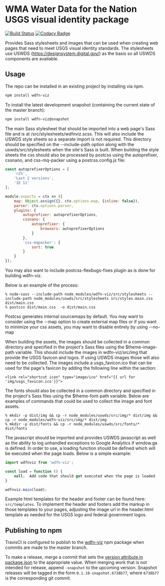 # WMA Water Data for the Nation USGS visual identity package

[![Build Status](https://travis-ci.org/usgs/wdfn-viz.svg?branch=master)](https://travis-ci.org/usgs/wdfn-viz)
[![Codacy Badge](https://api.codacy.com/project/badge/Grade/6faaca8b97f34929b141c4444d919e4e)](https://www.codacy.com/app/usgs_wma_dev/wdfn-viz?utm_source=github.com&amp;utm_medium=referral&amp;utm_content=usgs/wdfn-viz&amp;utm_campaign=Badge_Grade)

Provides Sass stylesheets and images that can be used when creating web pages that need to
meet USGS visual identity standards. The stylesheets use USWDS (https://designsystem.digital.gov/)
as the basis so all USWDS components are available.

## Usage

The repo can be installed in an existing project by installing via npm.

```bash
npm install wdfn-viz
```

To install the latest development snapshot (containing the current state of the master branch):

```bash
npm install wdfn-viz@snapshot
```

The main Sass stylesheet that should be imported into a web page's Sass file and is at /src/stylesheets/wdfnviz.scss.
This will also include the USWDS style sheets so a separate import is not required. This directory should be 
specified on the --include-path option along with the uswds/src/stylesheets when the site's Sass is built. When building 
the style sheets the css should also be processed by postcss using the autoprefixer, cssnano, and css-mq-packer using a postcss.config.js file:
```javascript
const autoprefixerOptions = [
    '>2%',
    'Last 2 versions',
    'IE 11'
];

module.exports = ctx => ({
    map: Object.assign({}, ctx.options.map, {inline: false}),
    parser: ctx.options.parser,
    plugins: {
        autoprefixer: autoprefixerOptions,
        cssnano: {
            autoprefixer: {
                browsers: autoprefixerOptions
            }
        },
        'css-mqpacker': {
            sort: true
        }
    }
});
```
You may also want to include postcss-flexbugs-fixes plugin as is done for building wdfn-viz.

Below is an example of the process:
```
% node-sass --include-path node_modules/wdfn-viz/src/stylesheets --include-path node_modules/uswds/src/stylesheets src/styles.main.css dist/main.css
% postcss dist/main.css  -o dist/main.css
```

Postcss generates internal sourcemaps by default. You may want to consider using the --map option to create external map files
or if you want to minimize your css assets, you may want to disable entirely by using --no-map

When building the assets, the images should be collected in a common directory and specified in the project's Sass
files using the $theme-image-path variable. This should include the images in wdfn-viz/src/img that provide the USGS favicon and
logos. If using USWDS images those will also need to be collected. The images include a usgs_favicon.ico that can be used
for the page's favicon by adding the following line within the <head> section:
```
<link rel="shortcut icon" type="image/ico" href="{{ url for 'img/usgs_favicon.ico'}}">
```

The fonts should also be collected in a common directory and specified in the project's Sass files using the $theme-font-path
variable. Below are examples of commands that could be used to collect the image and font assets.
```
% mkdir -p dist/img && cp -r node_modules/uswds/src/img/* dist/img && cp -r node_modules/wdfn-viz/src/img/* dist/img
% mkdir -p dist/fonts && cp -r node_modules/uswds/src/fonts/* dist/fonts
```

The javascript should be imported and provides USWDS javascript as well as the ability to log unhandled exceptions to
Google Analytics if window.ga is defined. In order to use, a loading function should be defined which will be executed 
when the page loads. Below is a simple example:
```javascript
import wdfnviz from 'wdfn-viz';

const load = function () {
    null;  Add code that should get executed when the page is loaded
}

wdfnviz.main(load);


```

Example html templates for the header and footer can be found here: ```src/templates```. To implement the header
and footers add the markup in those templates to your pages, adjusting the image url in the header.html template
as needed for the USGS logo and federal government logos.

## Publishing to npm

TravisCI is configured to publish to the [wdfn-viz](https://www.npmjs.com/package/wdfn-viz) npm package when commits are made to the master branch.

To make a release, merge a commit that sets the
[version attribute in package.json](https://github.com/usgs/wdfn-viz/blob/master/package.json#L3) to the appropriate
value. When merging work that is not intended for release, append `-snapshot` to the upcoming version. Snapshot
releases will be tagged in the form `0.1.10-snapshot.6738b77`, where `6738b77` is the corresponding git commit.
